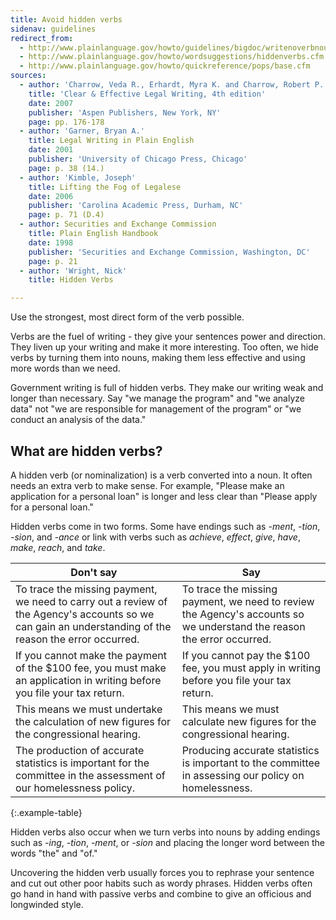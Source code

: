 ```yaml
---
title: Avoid hidden verbs
sidenav: guidelines
redirect_from:
  - http://www.plainlanguage.gov/howto/guidelines/bigdoc/writenoverbnouns.cfm
  - http://www.plainlanguage.gov/howto/wordsuggestions/hiddenverbs.cfm
  - http://www.plainlanguage.gov/howto/quickreference/pops/base.cfm
sources:
  - author: 'Charrow, Veda R., Erhardt, Myra K. and Charrow, Robert P.'
    title: 'Clear & Effective Legal Writing, 4th edition'
    date: 2007
    publisher: 'Aspen Publishers, New York, NY'
    page: pp. 176-178
  - author: 'Garner, Bryan A.'
    title: Legal Writing in Plain English
    date: 2001
    publisher: 'University of Chicago Press, Chicago'
    page: p. 38 (14.)
  - author: 'Kimble, Joseph'
    title: Lifting the Fog of Legalese
    date: 2006
    publisher: 'Carolina Academic Press, Durham, NC'
    page: p. 71 (D.4)
  - author: Securities and Exchange Commission
    title: Plain English Handbook
    date: 1998
    publisher: 'Securities and Exchange Commission, Washington, DC'
    page: p. 21
  - author: 'Wright, Nick'
    title: Hidden Verbs

---
```


Use the strongest, most direct form of the verb possible.

Verbs are the fuel of writing - they give your sentences power and direction. They liven up your writing and make it more interesting. Too often, we hide verbs by turning them into nouns, making them less effective and using more words than we need.

Government writing is full of hidden verbs. They make our writing weak and longer than necessary. Say "we manage the program" and "we analyze data" not "we are responsible for management of the program" or "we conduct an analysis of the data."

## What are hidden verbs?

A hidden verb (or nominalization) is a verb converted into a noun. It often needs an extra verb to make sense. For example, "Please make an application for a personal loan" is longer and less clear than "Please apply for a personal loan."

Hidden verbs come in two forms. Some have endings such as _-ment_, _-tion_, _-sion_, and _-ance_ or link with verbs such as _achieve_, _effect_, _give_, _have_, _make_, _reach_, and _take_.

Don't say | Say
---- | ----
To trace the missing payment, we need to carry out a review of the Agency's accounts so we can gain an understanding of the reason the error occurred. | To trace the missing payment, we need to review the Agency's accounts so we understand the reason the error occurred.
If you cannot make the payment of the $100 fee, you must make an application in writing before you file your tax return. | If you cannot pay the $100 fee, you must apply in writing before you file your tax return.
This means we must undertake the calculation of new figures for the congressional hearing. | This means we must calculate new figures for the congressional hearing.
The production of accurate statistics is important for the committee in the assessment of our homelessness policy. | Producing accurate statistics is important to the committee in assessing our policy on homelessness.
{:.example-table}

Hidden verbs also occur when we turn verbs into nouns by adding endings such as _-ing_, _-tion_, _-ment_, or _-sion_ and placing the longer word between the words "the" and "of."

Uncovering the hidden verb usually forces you to rephrase your sentence and cut out other poor habits such as wordy phrases. Hidden verbs often go hand in hand with passive verbs and combine to give an officious and longwinded style.
